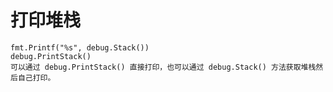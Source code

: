 # 打印堆栈
    fmt.Printf("%s", debug.Stack())
    debug.PrintStack()
    可以通过 debug.PrintStack() 直接打印，也可以通过 debug.Stack() 方法获取堆栈然后自己打印。